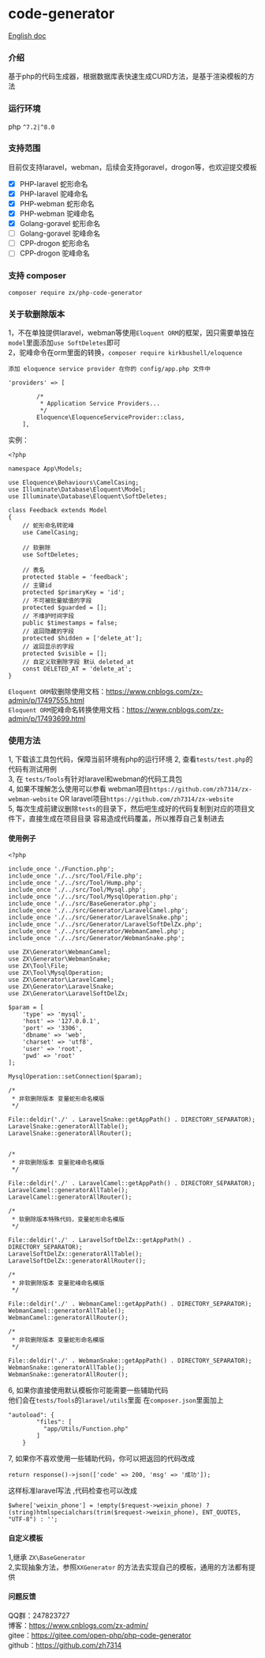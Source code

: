 # code-generator

[English doc](./README.en.md)

### 介绍
基于php的代码生成器，根据数据库表快速生成CURD方法，是基于渲染模板的方法

### 运行环境
php `^7.2|^8.0`

### 支持范围
目前仅支持laravel，webman，后续会支持goravel，drogon等，也欢迎提交模板
- [x] PHP-laravel 蛇形命名
- [x] PHP-laravel 驼峰命名
- [x] PHP-webman 蛇形命名
- [x] PHP-webman 驼峰命名
- [x] Golang-goravel 蛇形命名
- [ ] Golang-goravel 驼峰命名
- [ ] CPP-drogon 蛇形命名
- [ ] CPP-drogon 驼峰命名

### 支持 composer
```
composer require zx/php-code-generator
```

### 关于软删除版本
1，不在单独提供laravel，webman等使用`Eloquent ORM`的框架，因只需要单独在`model`里面添加`use SoftDeletes`即可    
2，驼峰命令在orm里面的转换，`composer require kirkbushell/eloquence`
```
添加 eloquence service provider 在你的 config/app.php 文件中

'providers' => [

        /*
         * Application Service Providers...
         */
        Eloquence\EloquenceServiceProvider::class,
    ],
```
实例：
```
<?php

namespace App\Models;

use Eloquence\Behaviours\CamelCasing;
use Illuminate\Database\Eloquent\Model;
use Illuminate\Database\Eloquent\SoftDeletes;

class Feedback extends Model
{
    // 蛇形命名转驼峰
    use CamelCasing;

    // 软删除
    use SoftDeletes;

    // 表名
    protected $table = 'feedback';
    // 主键id
    protected $primaryKey = 'id';
    // 不可被批量赋值的字段
    protected $guarded = [];
    // 不维护时间字段
    public $timestamps = false;
    // 返回隐藏的字段
    protected $hidden = ['delete_at'];
    // 返回显示的字段
    protected $visible = [];
    // 自定义软删除字段 默认 deleted_at
    const DELETED_AT = 'delete_at';
}

```
`Eloquent ORM`软删除使用文档：https://www.cnblogs.com/zx-admin/p/17497555.html  
`Eloquent ORM`驼峰命名转换使用文档：https://www.cnblogs.com/zx-admin/p/17493699.html   


### 使用方法
1, 下载该工具包代码，保障当前环境有php的运行环境 
2, 查看`tests/test.php`的代码有测试用例   
3, 在 `tests/Tools`有针对laravel和webman的代码工具包   
4, 如果不理解怎么使用可以参看 webman项目`https://github.com/zh7314/zx-webman-website` OR laravel项目`https://github.com/zh7314/zx-website`   
5, 每次生成前建议删除`tests`的目录下，然后吧生成好的代码复制到对应的项目文件下，直接生成在项目目录
容易造成代码覆盖，所以推荐自己复制进去   


#### 使用例子
```
<?php

include_once './Function.php';
include_once './../src/Tool/File.php';
include_once './../src/Tool/Hump.php';
include_once './../src/Tool/Mysql.php';
include_once './../src/Tool/MysqlOperation.php';
include_once './../src/BaseGenerator.php';
include_once './../src/Generator/LaravelCamel.php';
include_once './../src/Generator/LaravelSnake.php';
include_once './../src/Generator/LaravelSoftDelZx.php';
include_once './../src/Generator/WebmanCamel.php';
include_once './../src/Generator/WebmanSnake.php';

use ZX\Generator\WebmanCamel;
use ZX\Generator\WebmanSnake;
use ZX\Tool\File;
use ZX\Tool\MysqlOperation;
use ZX\Generator\LaravelCamel;
use ZX\Generator\LaravelSnake;
use ZX\Generator\LaravelSoftDelZx;

$param = [
    'type' => 'mysql',
    'host' => '127.0.0.1',
    'port' => '3306',
    'dbname' => 'web',
    'charset' => 'utf8',
    'user' => 'root',
    'pwd' => 'root'
];

MysqlOperation::setConnection($param);

/*
 * 非软删除版本 变量蛇形命名模版
 */

File::deldir('./' . LaravelSnake::getAppPath() . DIRECTORY_SEPARATOR);
LaravelSnake::generatorAllTable();
LaravelSnake::generatorAllRouter();


/*
 * 非软删除版本 变量驼峰命名模版
 */

File::deldir('./' . LaravelCamel::getAppPath() . DIRECTORY_SEPARATOR);
LaravelCamel::generatorAllTable();
LaravelCamel::generatorAllRouter();

/*
 * 软删除版本特殊代码，变量蛇形命名模版
 */

File::deldir('./' . LaravelSoftDelZx::getAppPath() . DIRECTORY_SEPARATOR);
LaravelSoftDelZx::generatorAllTable();
LaravelSoftDelZx::generatorAllRouter();

/*
 * 非软删除版本 变量驼峰命名模版
 */

File::deldir('./' . WebmanCamel::getAppPath() . DIRECTORY_SEPARATOR);
WebmanCamel::generatorAllTable();
WebmanCamel::generatorAllRouter();

/*
 * 非软删除版本 变量蛇形命名模版
 */

File::deldir('./' . WebmanSnake::getAppPath() . DIRECTORY_SEPARATOR);
WebmanSnake::generatorAllTable();
WebmanSnake::generatorAllRouter();
```

6, 如果你直接使用默认模板你可能需要一些辅助代码   
他们会在`tests/Tools`的`laravel/utils`里面
在`composer.json`里面加上   
```
"autoload": {
        "files": [
          "app/Utils/Function.php"
        ]
    }
```
7, 如果你不喜欢使用一些辅助代码，你可以把返回的代码改成
```
return response()->json(['code' => 200, 'msg' => '成功']);
```
这样标准laravel写法 ,代码检查也可以改成
```
$where['weixin_phone'] = !empty($request->weixin_phone) ? (string)htmlspecialchars(trim($request->weixin_phone), ENT_QUOTES, "UTF-8") : '';
```
#### 自定义模板
1,继承 `ZX\BaseGenerator`  
2,实现抽象方法，参照`XXGenerator` 的方法去实现自己的模板，通用的方法都有提供

#### 问题反馈
QQ群：247823727  
博客：https://www.cnblogs.com/zx-admin/   
gitee：https://gitee.com/open-php/php-code-generator   
github：https://github.com/zh7314
